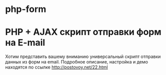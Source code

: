 php-form
========

PHP + AJAX скрипт отправки форм на E-mail
========
Хотим представить вашему вниманию универсальный скрипт отправки данных из форм на email.
Подробное описание, настройка и демо находятся по ссылке http://postovoy.net/22.html
